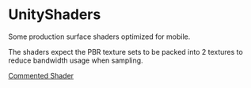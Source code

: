 # UnityShaders
Some production surface shaders optimized for mobile.

The shaders expect the PBR texture sets to be packed into 2 textures to reduce bandwidth usage when sampling.

[Commented Shader](https://github.com/andrelevi/UnityShaders/blob/master/Shaders/Production/Two%20Layer%20-%20Metallic.shader)
